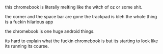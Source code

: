 this chromebook is literally melting like the witch of oz or some shit.

the corner and the space bar are gone the trackpad is bleh the whole thing is a fuckin hilarious app

the chromebook is one huge android things.

its hard to explain what the fuckin chromebook is but its starting to look like its running its course.


